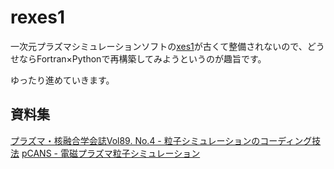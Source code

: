 # rexes1

一次元プラズマシミュレーションソフトの[xes1](https://ptsg.egr.msu.edu/#Software)が古くて整備されないので、どうせならFortran×Pythonで再構築してみようというのが趣旨です。

ゆったり進めていきます。

## 資料集
[プラズマ・核融合学会誌Vol89. No.4 - 粒子シミュレーションのコーディング技法](http://www.jspf.or.jp/Journal/PDF_JSPF/jspf2013_04/jspf2013_04-245.pdf)
[pCANS - 電磁プラズマ粒子シミュレーション](http://www.astro.phys.s.chiba-u.ac.jp/pcans/algorithm.html)